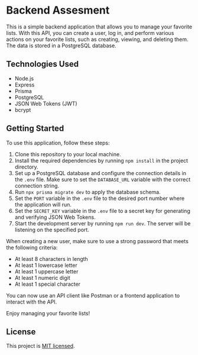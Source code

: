 # Backend Assesment

This is a simple backend application that allows you to manage your favorite lists. With this API, you can create a user, log in, and perform various actions on your favorite lists, such as creating, viewing, and deleting them. The data is stored in a PostgreSQL database.

## Technologies Used

- Node.js
- Express
- Prisma
- PostgreSQL
- JSON Web Tokens (JWT)
- bcrypt

## Getting Started

To use this application, follow these steps:

1. Clone this repository to your local machine.
2. Install the required dependencies by running `npm install` in the project directory.
3. Set up a PostgreSQL database and configure the connection details in the `.env` file. Make sure to set the `DATABASE_URL` variable with the correct connection string.
4. Run `npx prisma migrate dev` to apply the database schema.
5. Set the `PORT` variable in the `.env` file to the desired port number where the application will run.
6. Set the `SECRET_KEY` variable in the `.env` file to a secret key for generating and verifying JSON Web Tokens.
7. Start the development server by running `npm run dev`. The server will be listening on the specified port.

When creating a new user, make sure to use a strong password that meets the following criteria:

- At least 8 characters in length
- At least 1 lowercase letter
- At least 1 uppercase letter
- At least 1 numeric digit
- At least 1 special character

You can now use an API client like Postman or a frontend application to interact with the API.

Enjoy managing your favorite lists!

## License

This project is [MIT licensed](https://opensource.org/licenses/MIT).